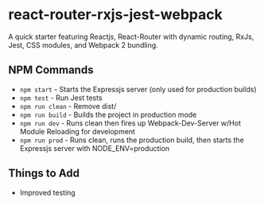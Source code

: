 # react-router-rxjs-jest-webpack
A quick starter featuring Reactjs, React-Router with dynamic routing, RxJs, Jest, CSS modules, and Webpack 2 bundling.

## NPM Commands

* `npm start` - Starts the Expressjs server (only used for production builds)
* `npm test` - Run Jest tests
* `npm run clean` - Remove dist/
* `npm run build` - Builds the project in production mode
* `npm run dev` - Runs clean then fires up Webpack-Dev-Server w/Hot Module Reloading for development
* `npm run prod` - Runs clean, runs the production build, then starts the Expressjs server with NODE_ENV=production

## Things to Add

* Improved testing